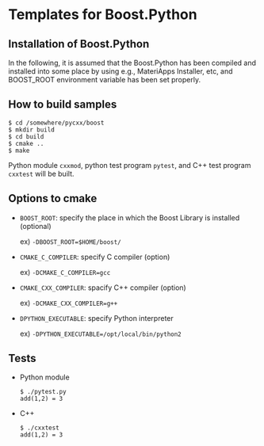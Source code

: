 # Templates for Boost.Python

## Installation of Boost.Python

In the following, it is assumed that the Boost.Python has been compiled and installed into some place by using e.g., MateriApps Installer, etc, and BOOST_ROOT environment variable has been set properly.

## How to build samples

```
$ cd /somewhere/pycxx/boost
$ mkdir build
$ cd build
$ cmake ..
$ make
```

Python module ```cxxmod```, python test program ```pytest```, and C++ test program ```cxxtest``` will be built.

## Options to cmake

* ```BOOST_ROOT```: specify the place in which the Boost Library is installed (optional)

  ex) ```-DBOOST_ROOT=$HOME/boost/```
  
* ```CMAKE_C_COMPILER```: specify C compiler (option)

  ex) ```-DCMAKE_C_COMPILER=gcc```

* ```CMAKE_CXX_COMPILER```: spacify C++ compiler (option)

  ex) ```-DCMAKE_CXX_COMPILER=g++```
  
* ```DPYTHON_EXECUTABLE```: specify Python interpreter

  ex) ```-DPYTHON_EXECUTABLE=/opt/local/bin/python2```

## Tests

* Python module

  ```
  $ ./pytest.py
  add(1,2) = 3
  ```
  
* C++

  ```
  $ ./cxxtest
  add(1,2) = 3
  ```